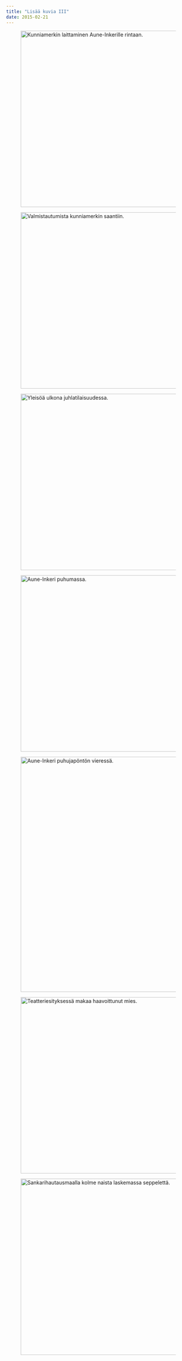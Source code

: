 ```yaml
---
title: "Lisää kuvia III"
date: 2015-02-21
---
```


<figure>
	<img src="../../img/2009/02/IMG_2533.jpg" alt="Kunniamerkin laittaminen Aune-Inkerille rintaan." width="640" height="480">
</figure>

<figure>
	<img src="../../img/2009/02/IMG_2534.jpg" alt="Valmistautumista kunniamerkin saantiin." width="640" height="480">
</figure>

<figure>
	<img src="../../img/2009/02/IMG_2536.jpg" alt="Yleisöä ulkona juhlatilaisuudessa." width="640" height="480">
</figure>

<figure>
	<img src="../../img/2009/02/IMG_2538.jpg" alt="Aune-Inkeri puhumassa." width="640" height="480">
</figure>

<figure>
	<img src="../../img/2009/02/IMG_2545.jpg" alt="Aune-Inkeri puhujapöntön vieressä." width="480" height="640">
</figure>

<figure>
	<img src="../../img/2009/02/IMG_2559.jpg" alt="Teatteriesityksessä makaa haavoittunut mies." width="640" height="480">
</figure>

<figure>
	<img src="../../img/2009/02/IMG_2743.jpg" alt="Sankarihautausmaalla kolme naista laskemassa seppelettä." width="640" height="480">
</figure>
